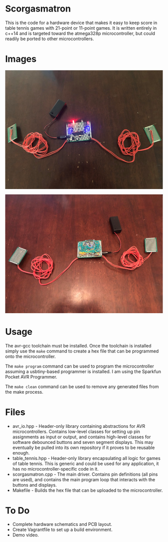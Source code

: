 # Scorgasmatron

This is the code for a hardware device that makes it easy to keep score in table tennis games with 21-point or 11-point games. It is written entirely in c++14 and is targeted toward the atmega328p microcontroller, but could readily be ported to other microcontrollers.

# Images

![front](https://raw.githubusercontent.com/jonesinator/scorgasmatron/master/front.jpg)

![back](https://raw.githubusercontent.com/jonesinator/scorgasmatron/master/back.jpg)

# Usage

The avr-gcc toolchain must be installed. Once the toolchain is installed simply use the `make` command to create a hex file that can be programmed onto the microcontroller.

The `make program` command can be used to program the microcontroller assuming a usbtiny-based programmer is installed. I am using the Sparkfun Pocket AVR Programmer.

The `make clean` command can be used to remove any generated files from the make process.

# Files

* avr\_io.hpp - Header-only library containing abstractions for AVR microcontrollers. Contains low-level classes for setting up pin assignments as input or output, and contains high-level classes for software debounced buttons and seven segment displays. This may eventually be pulled into its own repository if it proves to be reusable enough.
* table\_tennis.hpp - Header-only library encapsulating all logic for games of table tennis. This is generic and could be used for any application, it has no microcontroller-specific code in it.
* scorgasmatron.cpp - The main driver. Contains pin definitions (all pins are used), and contains the main program loop that interacts with the buttons and displays.
* Makefile - Builds the hex file that can be uploaded to the microcontroller.

# To Do

* Complete hardware schematics and PCB layout.
* Create Vagrantfile to set up a build environment.
* Demo video.
